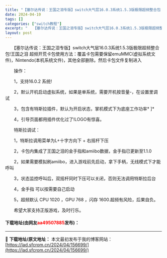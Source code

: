 ```yaml
---
title: "【塞尔达传说：王国之泪专版】switch大气层16.0.3系统1.5.3版极限超频整合包【含游戏资源】"
date: 2024-04-10
tags: []
categories: ["switch教程"]
excerpt: "　　【塞尔达传说：王国之泪专版】switch大气层16.0.3系统1.5.3版极限超频整合包!王国之泪 超频开荒卡包使用方法：覆盖卡包需要保留emuMMC(虚拟系统文件)，Nintendo(本机系统文件)，其他全部删除。然后卡包文件复制进入 　　操作： 　　1，支持16.0.2 系统! 　　2，默认&hellip;"
layout: post
---
```


 <p>　　【塞尔达传说：王国之泪专版】switch大气层16.0.3系统1.5.3版极限超频整合包!王国之泪 超频开荒卡包使用方法：覆盖卡包需要保留emuMMC(虚拟系统文件)，Nintendo(本机系统文件)，其他全部删除。然后卡包文件复制进入</p> <p>　　操作：</p> <p>　　1，支持16.0.2 系统!</p> <p>　　2，默认开机启动虚拟系统，如果是单系统，需要开机按音量-，在设置里调试</p> <p>　　3，包含有特斯拉插件，默认为开启状态，掌机模式下为底座工作功率* ]*</p> <p>　　4，引导页面都用插件优化过了!LOGO有惊喜。</p> <p>　　特斯拉调试：</p> <p>　　1，特斯拉调用菜单为L+十字方向下 + 右摇杆下压</p> <p>　　2，卡包内集成了王国之泪的金手指和amiibo数据，金手指已更新至1.1.0</p> <p>　　2，如果需要模拟刷amiibo，进入游戏前先启动，拿下手柄，无线模式下才能呼叫</p> <p>　　3，状态监控呼叫后，双摇杆同时下压可以关闭，否则无法调用特斯拉后台</p> <p>　　4，金手指 可以按需要自己启动</p> <p>　　5，超频默认 CPU 1020 ，GPU 768 ，闪存 1600.超频有风险，后果自负。</p> <p>　　希望大家支持正版游戏，及时行乐。</p> <p><h4>下载地址(由网友<font color="red">aa49507885</font>发布)：</h4></p> 

---
📖 **下载地址/原文地址：** 本文最初发布于我的博客网站：[https://lad.sfcrom.cn/2024/04/156699/](https://lad.sfcrom.cn/2024/04/156699/)
